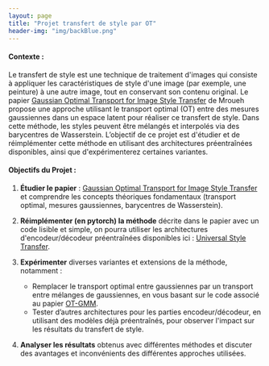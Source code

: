 ```yaml
---
layout: page
title: "Projet transfert de style par OT"
header-img: "img/backBlue.png"
---
```



#### Contexte :

Le transfert de style est une technique de traitement d'images qui consiste à appliquer les caractéristiques de style d'une image (par exemple, une peinture) à une autre image, tout en conservant son contenu original. Le papier  [Gaussian Optimal Transport for Image Style Transfer](https://arxiv.org/pdf/1905.12828.pdf) de Mroueh propose une approche utilisant le transport optimal (OT) entre des mesures gaussiennes dans un espace latent pour réaliser ce transfert de style. Dans cette méthode, les styles peuvent être mélangés et interpolés via des barycentres de Wasserstein. L’objectif de ce projet est d'étudier et de réimplémenter cette méthode en utilisant des architectures préentraînées disponibles, ainsi que d'expérimenterez certaines variantes.

#### Objectifs du Projet :

1. **Étudier le papier** : [Gaussian Optimal Transport for Image Style Transfer](https://arxiv.org/pdf/1905.12828.pdf) et comprendre les concepts théoriques fondamentaux (transport optimal, mesures gaussiennes, barycentres de Wasserstein).
   
2. **Réimplémenter (en pytorch) la méthode** décrite dans le papier avec un code lisible et simple, on pourra utiliser les architectures d'encodeur/décodeur préentraînées disponibles ici : [Universal Style Transfer](https://github.com/Yijunmaverick/UniversalStyleTransfer?tab=readme-ov-file).

3. **Expérimenter** diverses variantes et extensions de la méthode, notamment :
   - Remplacer le transport optimal entre gaussiennes par un transport entre mélanges de gaussiennes, en vous basant sur le code associé au papier [OT-GMM](https://arxiv.org/abs/1907.05254).
   - Tester d’autres architectures pour les parties encodeur/décodeur, en utilisant des modèles déjà préentraînés, pour observer l'impact sur les résultats du transfert de style.

4. **Analyser les résultats** obtenus avec différentes méthodes et discuter des avantages et inconvénients des différentes approches utilisées.


